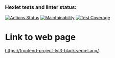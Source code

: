 ### Hexlet tests and linter status:
[![Actions Status](https://github.com/pavel-todorov/frontend-project-lvl3/workflows/hexlet-check/badge.svg)](https://github.com/pavel-todorov/frontend-project-lvl3/actions)
[![Maintainability](https://api.codeclimate.com/v1/badges/25cb7526dd82c3dfd389/maintainability)](https://codeclimate.com/github/pavel-todorov/frontend-project-lvl3/maintainability)
[![Test Coverage](https://api.codeclimate.com/v1/badges/25cb7526dd82c3dfd389/test_coverage)](https://codeclimate.com/github/pavel-todorov/frontend-project-lvl3/test_coverage)

# Link to web page
https://frontend-project-lvl3-black.vercel.app/